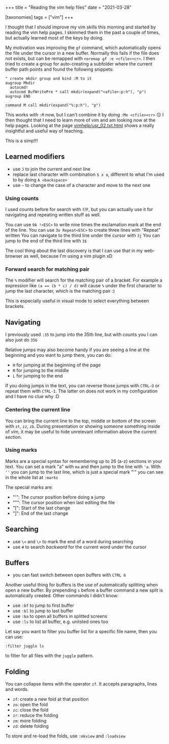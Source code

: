 +++
title = "Reading the vim help files"
date = "2021-03-28"

[taxonomies]
tags = ["vim"]
+++

I thought that I should improve my vim skills this morning and started by reading the vim help pages. I skimmed them in the past a couple of times, but actually learned most of the keys by doing.

<!-- more -->

My motivation was improving the `gf` command, which automatically opens the file under the cursor in a new buffer. Normally this fails if the file does not exists, but can be remapped with `noremap gf :e <cfile><cr>`. I then tried to create a group for auto-creating a subfolder where the current buffer path points and found the following snippets:
```vim
" create mkdir group and bind :M to it
augroup Mkdir
  autocmd!
  autocmd BufWritePre * call mkdir(expand("<afile>:p:h"), "p")
augroup END

command M call mkdir(expand("%:p:h"), "p")
```

This works with `:M` now, but I can't combine it by doing `:Me <cfile><cr>` :confused: I then thought that I need to learn more of vim and am looking now at the help pages. Looking at the page [vimhelp/usr_02.txt.html](https://vimhelp.org/usr_02.txt.html#usr_02.txt) shows a really insightful and useful way of teaching.

This is a simp!!!
## Learned modifiers

 * use `J` to join the current and next line
 * replace last character with combination `$ x a`, different to what I'm used to by doing `A <backspace>`
 * use `~` to change the case of a character and move to the next one

### Using counts

I used counts before for search with `f`/`F`, but you can actually use it for navigating and repeating written stuff as well.

You can use `9A !<ESC>` to write nine times the exclamation mark at the end of the line.
You can use `3o Repeat<ESC>` to create three lines with "Repeat" written
You can navigate to the third line under the cursor with `3j`
You can jump to the end of the third line with `3$`

The cool thing about the last discovery is that I can use that in my web-browser as well, because I'm using a vim plugin xD

### Forward search for matching pair

The `%` modifier will search for the matching pair of a bracket. For example a expression like `(a == (b * c) / d)` will cause `%` under the first character to jump the last character, which is the matching pair :)

This is especially useful in visual mode to select everything between brackets.

## Navigating

I previously used `:35` to jump into the 35th line, but with counts you I can also just do `35G`

Relative jumps may also become handy if you are seeing a line at the beginning and you want to jump there, you can do:
 * `H` for jumping at the beginning of the page
 * `M` for jumping to the middle
 * `L` for jumping to the end

If you doing jumps in the text, you can reverse those jumps with `CTRL-O` or repeat them with `CTRL-I`. The latter on does not work in my configuration and I have no clue why :D

### Centering the current line

You can bring the current line to the top, middle or bottom of the screen with `zt`, `zz`, `zb`. During presentation or showing someone something inside of vim, it may be useful to hide unrelevant information above the current section.

### Using marks

Marks are a special syntax for remembering up to 26 (a-z) sections in your text. You can set a mark "a" with `ma` and then jump to the line with `'a`. With `''` you can jump to the last line, which is just a special mark "'" you can see in the whole list at `:marks`

The special marks are:
 * "'": The cursor position before doing a jump
 * """: The cursor position when last editing the file
 * "[": Start of the last change
 * "]": End of the last change

## Searching

 * use `\<` and `\>` to mark the end of a word during searching
 * use `#` to search *backward* for the current word under the cursor

## Buffers

 * you can fast switch between open buffers with `CTRL 6`

Another useful thing for buffers is the use of automatically splitting when
open a new buffer. By prepending `s` before a buffer command a new split is
automatically created. Other commands I didn't know:

 * use `:bf` to jump to first buffer
 * use `:bl` to jump to last buffer
 * use `:ba` to open all buffers in splitted screens
 * use `:ls` to list all buffer, e.g. unlisted ones too

Let say you want to filter you buffer list for a specific file name, then
you can use:
```
:filter juggle ls
```

to filter for all files with the `juggle` pattern.

## Folding

You can collapse items with the operator `zf`. It accepts paragraphs, lines and words.

 * `zf`: create a new fold at that position
 * `zo`: open the fold
 * `zc`: close the fold
 * `zr`: reduce the folding
 * `zm`: more folding
 * `zd`: delete folding

To store and re-load the folds, use `:mkview` and `:loadview`
